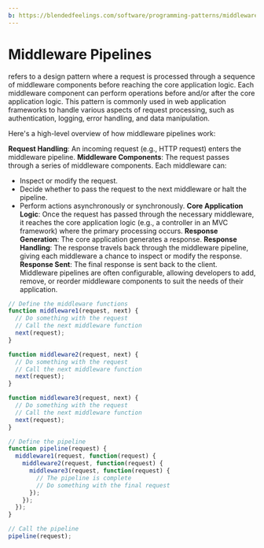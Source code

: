```yaml
---
b: https://blendedfeelings.com/software/programming-patterns/middleware-pipelines-pattern.md
---
```


# Middleware Pipelines
refers to a design pattern where a request is processed through a sequence of middleware components before reaching the core application logic. Each middleware component can perform operations before and/or after the core application logic. This pattern is commonly used in web application frameworks to handle various aspects of request processing, such as authentication, logging, error handling, and data manipulation.

Here's a high-level overview of how middleware pipelines work:

**Request Handling**: An incoming request (e.g., HTTP request) enters the middleware pipeline.
**Middleware Components**: The request passes through a series of middleware components. Each middleware can:
- Inspect or modify the request.
- Decide whether to pass the request to the next middleware or halt the pipeline.
- Perform actions asynchronously or synchronously.
**Core Application Logic**: Once the request has passed through the necessary middleware, it reaches the core application logic (e.g., a controller in an MVC framework) where the primary processing occurs.
**Response Generation**: The core application generates a response.
**Response Handling**: The response travels back through the middleware pipeline, giving each middleware a chance to inspect or modify the response.
**Response Sent**: The final response is sent back to the client.
Middleware pipelines are often configurable, allowing developers to add, remove, or reorder middleware components to suit the needs of their application.

```js
// Define the middleware functions
function middleware1(request, next) {
  // Do something with the request
  // Call the next middleware function
  next(request);
}

function middleware2(request, next) {
  // Do something with the request
  // Call the next middleware function
  next(request);
}

function middleware3(request, next) {
  // Do something with the request
  // Call the next middleware function
  next(request);
}

// Define the pipeline
function pipeline(request) {
  middleware1(request, function(request) {
    middleware2(request, function(request) {
      middleware3(request, function(request) {
        // The pipeline is complete
        // Do something with the final request
      });
    });
  });
}

// Call the pipeline
pipeline(request);

```